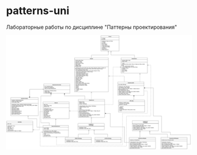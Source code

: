# patterns-uni
Лабораторные работы по дисциплине "Паттерны проектирования"

![alt text](https://github.com/pphenomen/patterns-uni/blob/main/student/assets/class_diagram.jpg "Диаграмма классов")
